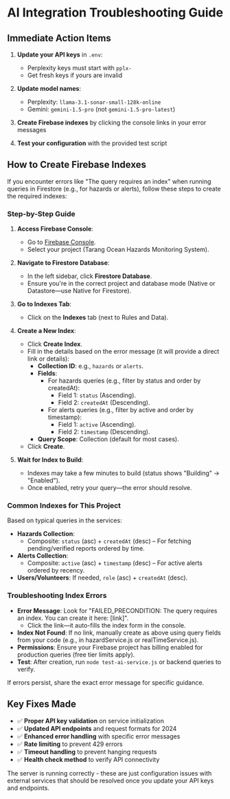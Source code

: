 # AI Integration Troubleshooting Guide

## Immediate Action Items

1. **Update your API keys** in `.env`:
   - Perplexity keys must start with `pplx-`
   - Get fresh keys if yours are invalid

2. **Update model names**:
   - Perplexity: `llama-3.1-sonar-small-128k-online`
   - Gemini: `gemini-1.5-pro` (not `gemini-1.5-pro-latest`)

3. **Create Firebase indexes** by clicking the console links in your error messages

4. **Test your configuration** with the provided test script

## How to Create Firebase Indexes

If you encounter errors like "The query requires an index" when running queries in Firestore (e.g., for hazards or alerts), follow these steps to create the required indexes:

### Step-by-Step Guide

1. **Access Firebase Console**:
   - Go to [Firebase Console](https://console.firebase.google.com/).
   - Select your project (Tarang Ocean Hazards Monitoring System).

2. **Navigate to Firestore Database**:
   - In the left sidebar, click **Firestore Database**.
   - Ensure you're in the correct project and database mode (Native or Datastore—use Native for Firestore).

3. **Go to Indexes Tab**:
   - Click on the **Indexes** tab (next to Rules and Data).

4. **Create a New Index**:
   - Click **Create Index**.
   - Fill in the details based on the error message (it will provide a direct link or details):
     - **Collection ID**: e.g., `hazards` or `alerts`.
     - **Fields**:
       - For hazards queries (e.g., filter by status and order by createdAt):
         - Field 1: `status` (Ascending).
         - Field 2: `createdAt` (Descending).
       - For alerts queries (e.g., filter by active and order by timestamp):
         - Field 1: `active` (Ascending).
         - Field 2: `timestamp` (Descending).
     - **Query Scope**: Collection (default for most cases).
   - Click **Create**.

5. **Wait for Index to Build**:
   - Indexes may take a few minutes to build (status shows "Building" → "Enabled").
   - Once enabled, retry your query—the error should resolve.

### Common Indexes for This Project
Based on typical queries in the services:
- **Hazards Collection**:
  - Composite: `status` (asc) + `createdAt` (desc) – For fetching pending/verified reports ordered by time.
- **Alerts Collection**:
  - Composite: `active` (asc) + `timestamp` (desc) – For active alerts ordered by recency.
- **Users/Volunteers**: If needed, `role` (asc) + `createdAt` (desc).

### Troubleshooting Index Errors
- **Error Message**: Look for "FAILED_PRECONDITION: The query requires an index. You can create it here: [link]".
  - Click the link—it auto-fills the index form in the console.
- **Index Not Found**: If no link, manually create as above using query fields from your code (e.g., in hazardService.js or realTimeService.js).
- **Permissions**: Ensure your Firebase project has billing enabled for production queries (free tier limits apply).
- **Test**: After creation, run `node test-ai-service.js` or backend queries to verify.

If errors persist, share the exact error message for specific guidance.

## Key Fixes Made

- ✅ **Proper API key validation** on service initialization
- ✅ **Updated API endpoints** and request formats for 2024
- ✅ **Enhanced error handling** with specific error messages
- ✅ **Rate limiting** to prevent 429 errors
- ✅ **Timeout handling** to prevent hanging requests
- ✅ **Health check method** to verify API connectivity

The server is running correctly - these are just configuration issues with external services that should be resolved once you update your API keys and endpoints.
